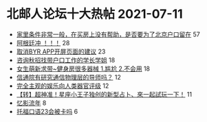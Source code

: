 # 北邮人论坛十大热帖 2021-07-11

- [家里条件非常一般，在买房上没有帮助，是否要为了北京户口留在](https://bbs.byr.cn/article/Job/2137676) 57
- [阿根廷冲 ！！！](https://bbs.byr.cn/article/Football/810048803) 28
- [取消BYR APP开屏页面的建议](https://bbs.byr.cn/article/Picture/3294288) 23
- [咨询秋招找带户口工作的学长学姐](https://bbs.byr.cn/article/WorkLife/1170255) 18
- [女生萌新求带~健身房很多器械 1.尴尬  2.不会用](https://bbs.byr.cn/article/Gymnasium/118568) 18
- [信通院有研究通信物理层的导师吗？](https://bbs.byr.cn/article/AimGraduate/1208646) 12
- [完全主观的娱乐向人类器官评级](https://bbs.byr.cn/article/Talking/6288074) 12
- [【转】超神准！星座小王子独创的新型占卜、來一起試玩一下！](https://bbs.byr.cn/article/Constellations/326533) 11
- [忆影流年](https://bbs.byr.cn/article/Photo/270408) 8
- [托福口语23会被卡吗](https://bbs.byr.cn/article/GoAbroad/378248) 6


